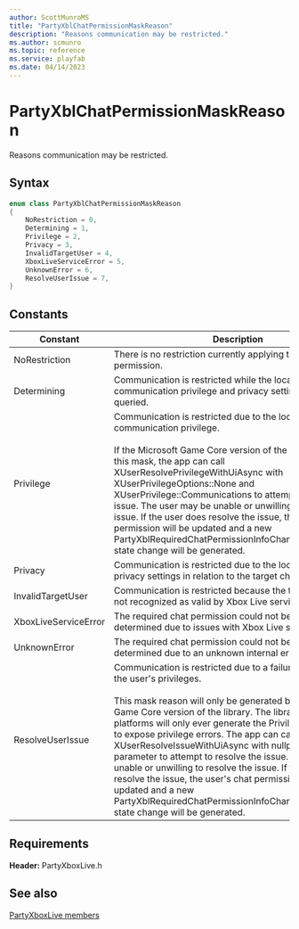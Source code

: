 ```yaml
---
author: ScottMunroMS
title: "PartyXblChatPermissionMaskReason"
description: "Reasons communication may be restricted."
ms.author: scmunro
ms.topic: reference
ms.service: playfab
ms.date: 04/14/2023
---
```


# PartyXblChatPermissionMaskReason  

Reasons communication may be restricted.    

## Syntax  
  
```cpp
enum class PartyXblChatPermissionMaskReason    
{  
    NoRestriction = 0,  
    Determining = 1,  
    Privilege = 2,  
    Privacy = 3,  
    InvalidTargetUser = 4,  
    XboxLiveServiceError = 5,  
    UnknownError = 6,  
    ResolveUserIssue = 7,  
}  
```  
  
## Constants  
  
| Constant | Description |
| --- | --- |
| NoRestriction | There is no restriction currently applying to this chat permission. |  
| Determining | Communication is restricted while the local chat user's communication privilege and privacy settings are being queried. |  
| Privilege | Communication is restricted due to the local chat user's communication privilege.<br/><br/> If the Microsoft Game Core version of the library generates this mask, the app can call XUserResolvePrivilegeWithUiAsync with XUserPrivilegeOptions::None and XUserPrivilege::Communications to attempt to resolve the issue. The user may be unable or unwilling to resolve the issue. If the user does resolve the issue, the user's chat permission will be updated and a new PartyXblRequiredChatPermissionInfoChangedStateChange state change will be generated. |  
| Privacy | Communication is restricted due to the local chat user's privacy settings in relation to the target chat user. |  
| InvalidTargetUser | Communication is restricted because the target user was not recognized as valid by Xbox Live services. |  
| XboxLiveServiceError | The required chat permission could not be successfully determined due to issues with Xbox Live services. |  
| UnknownError | The required chat permission could not be successfully determined due to an unknown internal error. |  
| ResolveUserIssue | Communication is restricted due to a failure in retrieving the user's privileges.<br/><br/> This mask reason will only be generated by the Microsoft Game Core version of the library. The library on other platforms will only ever generate the Privilege mask reason to expose privilege errors. The app can call XUserResolveIssueWithUiAsync with nullptr for the URL parameter to attempt to resolve the issue. The user may be unable or unwilling to resolve the issue. If the user does resolve the issue, the user's chat permission will be updated and a new PartyXblRequiredChatPermissionInfoChangedStateChange state change will be generated. |  
  
  
## Requirements  
  
**Header:** PartyXboxLive.h
  
## See also  
[PartyXboxLive members](../partyxboxlive_members.md)  

  
  

